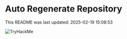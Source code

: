# Auto Regenerate Repository

This README was last updated: 2025-02-19 15:08:53

 ![TryHackMe](https://tryhackme.com/badge/533634)